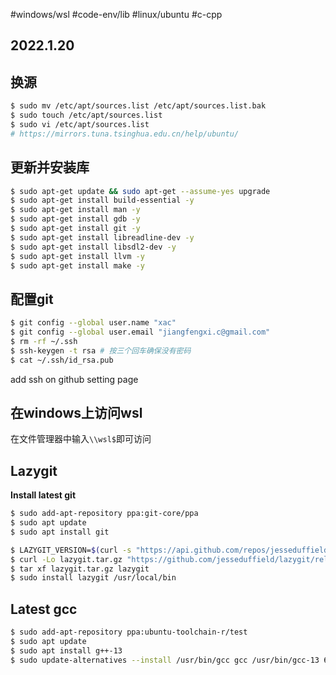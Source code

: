 #windows/wsl #code-env/lib  #linux/ubuntu #c-cpp 
## 2022.1.20

## 换源

```bash
$ sudo mv /etc/apt/sources.list /etc/apt/sources.list.bak
$ sudo touch /etc/apt/sources.list
$ sudo vi /etc/apt/sources.list
# https://mirrors.tuna.tsinghua.edu.cn/help/ubuntu/
```
## 更新并安装库

```bash
$ sudo apt-get update && sudo apt-get --assume-yes upgrade
$ sudo apt-get install build-essential -y
$ sudo apt-get install man -y
$ sudo apt-get install gdb -y
$ sudo apt-get install git -y
$ sudo apt-get install libreadline-dev -y
$ sudo apt-get install libsdl2-dev -y
$ sudo apt-get install llvm -y
$ sudo apt-get install make -y
```

## 配置git

```bash
$ git config --global user.name "xac"      
$ git config --global user.email "jiangfengxi.c@gmail.com"
$ rm -rf ~/.ssh
$ ssh-keygen -t rsa # 按三个回车确保没有密码
$ cat ~/.ssh/id_rsa.pub
```

add ssh on github setting page

## 在windows上访问wsl

在文件管理器中输入`\\wsl$`即可访问

## Lazygit

**Install latest git**
```bash
$ sudo add-apt-repository ppa:git-core/ppa
$ sudo apt update
$ sudo apt install git
```

```bash
$ LAZYGIT_VERSION=$(curl -s "https://api.github.com/repos/jesseduffield/lazygit/releases/latest" | grep -Po '"tag_name": "v\K[^"]*')
$ curl -Lo lazygit.tar.gz "https://github.com/jesseduffield/lazygit/releases/latest/download/lazygit_${LAZYGIT_VERSION}_Linux_x86_64.tar.gz"
$ tar xf lazygit.tar.gz lazygit
$ sudo install lazygit /usr/local/bin
```

## Latest gcc

```bash
$ sudo add-apt-repository ppa:ubuntu-toolchain-r/test
$ sudo apt update
$ sudo apt install g++-13
$ sudo update-alternatives --install /usr/bin/gcc gcc /usr/bin/gcc-13 60 --slave /usr/bin/g++ g++ /usr/bin/g++-13
```
